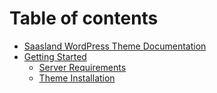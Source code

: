 # Table of contents

* [Saasland WordPress Theme Documentation](README.md)
* [Getting Started](getting-started/README.md)
  * [Server Requirements](getting-started/server-requirements.md)
  * [Theme Installation](getting-started/theme-installation.md)

